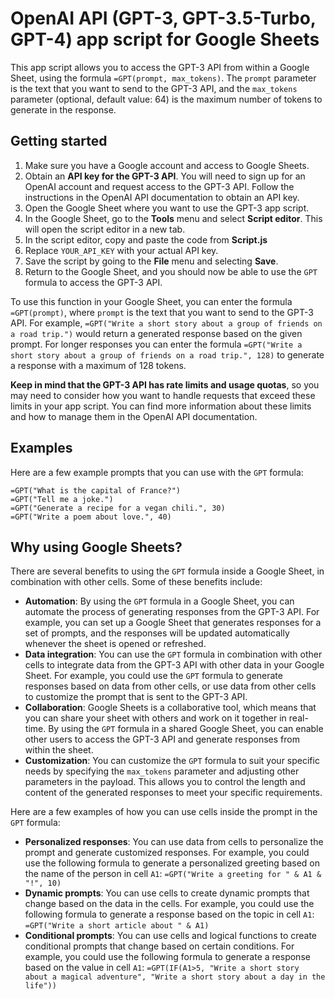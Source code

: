 
# OpenAI API (GPT-3, GPT-3.5-Turbo, GPT-4) app script for Google Sheets
This app script allows you to access the GPT-3 API from within a Google Sheet, using the formula `=GPT(prompt, max_tokens)`. The `prompt` parameter is the text that you want to send to the GPT-3 API, and the `max_tokens` parameter (optional, default value: 64) is the maximum number of tokens to generate in the response.

## Getting started
1. Make sure you have a Google account and access to Google Sheets.
2. Obtain an **API key for the GPT-3 API**. You will need to sign up for an OpenAI account and request access to the GPT-3 API. Follow the instructions in the OpenAI API documentation to obtain an API key.
3. Open the Google Sheet where you want to use the GPT-3 app script.
4. In the Google Sheet, go to the **Tools** menu and select **Script editor**. This will open the script editor in a new tab.
5. In the script editor, copy and paste the code from **Script.js**
6. Replace `YOUR_API_KEY` with your actual API key.
7. Save the script by going to the **File** menu and selecting **Save**.
8. Return to the Google Sheet, and you should now be able to use the `GPT` formula to access the GPT-3 API.

To use this function in your Google Sheet, you can enter the formula `=GPT(prompt)`, where `prompt` is the text that you want to send to the GPT-3 API. For example, `=GPT("Write a short story about a group of friends on a road trip.")` would return a generated response based on the given prompt. For longer responses you can enter the formula `=GPT("Write a short story about a group of friends on a road trip.", 128)` to generate a response with a maximum of 128 tokens.

**Keep in mind that the GPT-3 API has rate limits and usage quotas**, so you may need to consider how you want to handle requests that exceed these limits in your app script. You can find more information about these limits and how to manage them in the OpenAI API documentation.

## Examples
Here are a few example prompts that you can use with the `GPT` formula:
```
=GPT("What is the capital of France?")
=GPT("Tell me a joke.")
=GPT("Generate a recipe for a vegan chili.", 30)
=GPT("Write a poem about love.", 40)
```

## Why using Google Sheets?
There are several benefits to using the `GPT` formula inside a Google Sheet, in combination with other cells. Some of these benefits include:
-   **Automation**: By using the `GPT` formula in a Google Sheet, you can automate the process of generating responses from the GPT-3 API. For example, you can set up a Google Sheet that generates responses for a set of prompts, and the responses will be updated automatically whenever the sheet is opened or refreshed.
-   **Data integration**: You can use the `GPT` formula in combination with other cells to integrate data from the GPT-3 API with other data in your Google Sheet. For example, you could use the `GPT` formula to generate responses based on data from other cells, or use data from other cells to customize the prompt that is sent to the GPT-3 API.
-   **Collaboration**: Google Sheets is a collaborative tool, which means that you can share your sheet with others and work on it together in real-time. By using the `GPT` formula in a shared Google Sheet, you can enable other users to access the GPT-3 API and generate responses from within the sheet.
-   **Customization**: You can customize the `GPT` formula to suit your specific needs by specifying the `max_tokens` parameter and adjusting other parameters in the payload. This allows you to control the length and content of the generated responses to meet your specific requirements.

Here are a few examples of how you can use cells inside the prompt in the `GPT` formula:
- **Personalized responses**: You can use data from cells to personalize the prompt and generate customized responses. For example, you could use the following formula to generate a personalized greeting based on the name of the person in cell `A1`: `=GPT("Write a greeting for " & A1 & "!", 10)`
- **Dynamic prompts**: You can use cells to create dynamic prompts that change based on the data in the cells. For example, you could use the following formula to generate a response based on the topic in cell `A1`: `=GPT("Write a short article about " & A1)`
- **Conditional prompts**: You can use cells and logical functions to create conditional prompts that change based on certain conditions. For example, you could use the following formula to generate a response based on the value in cell `A1`: `=GPT(IF(A1>5, "Write a short story about a magical adventure", "Write a short story about a day in the life"))`

